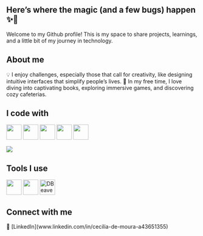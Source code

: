 <h2>Here’s where the magic (and a few bugs) happen ✨🐞</h2>

<p>
  Welcome to my Github profile! This is my space to share projects, learnings, and a little bit of my journey in technology.
</p>

<h2>About me</h2>
<p>
💡 I enjoy challenges, especially those that call for creativity, like designing intuitive interfaces that simplify people’s lives.
🧡 In my free time, I love diving into captivating books, exploring immersive games, and discovering cozy cafeterias.
</p>

<h2>I code with</h2>
<p>
  <img src="https://cdn.jsdelivr.net/gh/devicons/devicon/icons/javascript/javascript-original.svg" width="40px"/>
  <img src="https://cdn.jsdelivr.net/gh/devicons/devicon/icons/html5/html5-original.svg" width="40px"/>
  <img src="https://cdn.jsdelivr.net/gh/devicons/devicon/icons/css3/css3-original.svg" width="40px"/>
  <img src="https://cdn.jsdelivr.net/gh/devicons/devicon/icons/java/java-original.svg" width="40px"/>
  <img src="https://cdn.jsdelivr.net/gh/devicons/devicon/icons/postgresql/postgresql-original.svg" width="40px"/>
</p>

<p>
  <img src="https://github-readme-stats.vercel.app/api/top-langs/?username=cecimoura&layout=compact&langs_count=10&theme=radical"/>
</p>

<h2>Tools I use</h2>
<p>
  <img src="https://cdn.jsdelivr.net/gh/devicons/devicon/icons/figma/figma-original.svg" width="40px"/>
  <img src="https://cdn.jsdelivr.net/gh/devicons/devicon/icons/postman/postman-original.svg" width="40px"/>
  <img src="https://img.icons8.com/ios-filled/50/000000/database.png" width="40px" title="DBeaver"/>
</p>

<h2>Connect with me</h2>
🔗 [LinkedIn](www.linkedin.com/in/cecilia-de-moura-a43651355)


